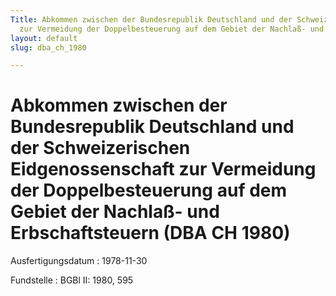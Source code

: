 ```yaml
---
Title: Abkommen zwischen der Bundesrepublik Deutschland und der Schweizerischen Eidgenossenschaft
  zur Vermeidung der Doppelbesteuerung auf dem Gebiet der Nachlaß- und Erbschaftsteuern
layout: default
slug: dba_ch_1980

---
```


# Abkommen zwischen der Bundesrepublik Deutschland und der Schweizerischen Eidgenossenschaft zur Vermeidung der Doppelbesteuerung auf dem Gebiet der Nachlaß- und Erbschaftsteuern (DBA CH 1980)

Ausfertigungsdatum
:   1978-11-30

Fundstelle
:   BGBl II: 1980, 595

